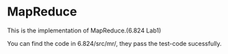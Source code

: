 # MapReduce
This is the implementation of MapReduce.(6.824 Lab1)

You can find the code in 6.824/src/mr/, they pass the test-code sucessfully.
